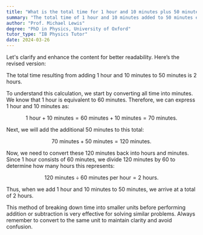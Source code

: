 ```yaml
---
title: "What is the total time for 1 hour and 10 minutes plus 50 minutes?"
summary: "The total time of 1 hour and 10 minutes added to 50 minutes equals 2 hours."
author: "Prof. Michael Lewis"
degree: "PhD in Physics, University of Oxford"
tutor_type: "IB Physics Tutor"
date: 2024-03-26
---
```


Let's clarify and enhance the content for better readability. Here’s the revised version:

The total time resulting from adding $1$ hour and $10$ minutes to $50$ minutes is $2$ hours.

To understand this calculation, we start by converting all time into minutes. We know that $1$ hour is equivalent to $60$ minutes. Therefore, we can express $1$ hour and $10$ minutes as:

$$
1 \text{ hour} + 10 \text{ minutes} = 60 \text{ minutes} + 10 \text{ minutes} = 70 \text{ minutes}.
$$

Next, we will add the additional $50$ minutes to this total:

$$
70 \text{ minutes} + 50 \text{ minutes} = 120 \text{ minutes}.
$$

Now, we need to convert these $120$ minutes back into hours and minutes. Since $1$ hour consists of $60$ minutes, we divide $120$ minutes by $60$ to determine how many hours this represents:

$$
120 \text{ minutes} \div 60 \text{ minutes per hour} = 2 \text{ hours}.
$$

Thus, when we add $1$ hour and $10$ minutes to $50$ minutes, we arrive at a total of $2$ hours. 

This method of breaking down time into smaller units before performing addition or subtraction is very effective for solving similar problems. Always remember to convert to the same unit to maintain clarity and avoid confusion.
    
